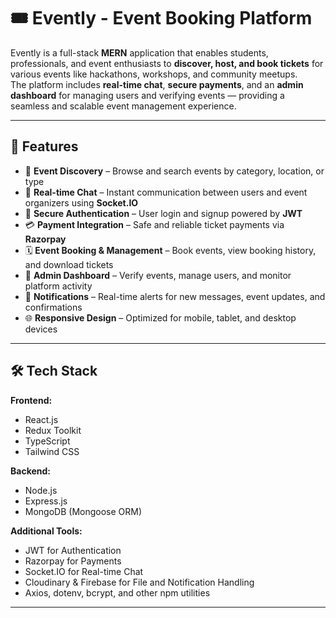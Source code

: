# 🎟️ Evently - Event Booking Platform

Evently is a full-stack **MERN** application that enables students, professionals, and event enthusiasts to **discover, host, and book tickets** for various events like hackathons, workshops, and community meetups.  
The platform includes **real-time chat**, **secure payments**, and an **admin dashboard** for managing users and verifying events — providing a seamless and scalable event management experience.

---

## 🚀 Features

- 🧭 **Event Discovery** – Browse and search events by category, location, or type  
- 💬 **Real-time Chat** – Instant communication between users and event organizers using **Socket.IO**  
- 🔐 **Secure Authentication** – User login and signup powered by **JWT**  
- 💳 **Payment Integration** – Safe and reliable ticket payments via **Razorpay**  
- 🗓️ **Event Booking & Management** – Book events, view booking history, and download tickets  
- 🧠 **Admin Dashboard** – Verify events, manage users, and monitor platform activity  
- 📢 **Notifications** – Real-time alerts for new messages, event updates, and confirmations  
- 🌐 **Responsive Design** – Optimized for mobile, tablet, and desktop devices  

---

## 🛠️ Tech Stack

**Frontend:**
- React.js  
- Redux Toolkit  
- TypeScript  
- Tailwind CSS  

**Backend:**
- Node.js  
- Express.js  
- MongoDB (Mongoose ORM)  

**Additional Tools:**
- JWT for Authentication  
- Razorpay for Payments  
- Socket.IO for Real-time Chat  
- Cloudinary & Firebase for File and Notification Handling  
- Axios, dotenv, bcrypt, and other npm utilities  

---
